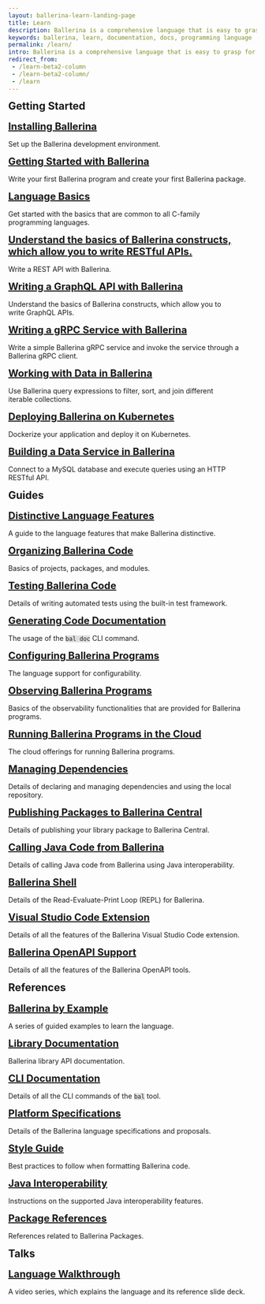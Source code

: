 ```yaml
---
layout: ballerina-learn-landing-page
title: Learn
description: Ballerina is a comprehensive language that is easy to grasp for anyone with prior programming experience. Start learning with the material below.
keywords: ballerina, learn, documentation, docs, programming language
permalink: /learn/
intro: Ballerina is a comprehensive language that is easy to grasp for anyone with prior programming experience. Let's start learning Ballerina.
redirect_from:
 - /learn-beta2-column
 - /learn-beta2-column/
 - /learn
---
```


<style>
	:not(pre) > code[class*="language-"], pre[class*="language-"]{
		    background: #e0dede !important;
	}
.cBallerina-io-Gray-row.cLandingPageintro{ 
	padding-bottom:0;
}

.cBallerina-io-Home-Middle-col{
	padding-left:15px !important;
} 
.column-gray-box{ 
    padding: 40px 25px 15px 25px;
    background-color:#fff;
	height:	100%;
}
.row h2{ 
  display:block;
  margin-top:10px;
}
.card h3{ 
  font-size:20px;
  margin:0px !important;
}

.card p{
    margin-top:15px !important;
    margin-bottom:0px !important;
}

.card{
    border: none;
    margin: 10px 40px 15px 0px;
    padding: 0px 0px;
    /* max-width: 530px; */
    
}

.card:hover{
    color:#464646 !important;
    /* background-color:#F8F8F8; */
}

.column-gray-box-row{
	display: -webkit-box;
    display: -ms-flexbox;
    display: flex;
    -ms-flex-wrap: wrap;
    flex-wrap: wrap;
    margin-right: -15px;
    margin-left: -15px;
    margin-top: -15px;
}
.column-gray-box-grid{
    -webkit-box-flex: 0;
    -ms-flex: 0 0 100;
    flex: 0 0 100;
    max-width: 100;
	padding-left:15px;
	padding-right:15px;
	padding-top:15px;

}
/* Add para height to keep consistency Medium devices (landscape tablets, 768px and up) */
@media only screen and (min-width: 768px) {
    .card{
    max-width: 700px !important;
}
}
/* Add para height to keep consistency in Large devices (laptops/desktops, 992px and up) */
@media only screen and (min-width: 992px) {
    .card p{
    height:54px !important;
}
.card{
    max-width: 450px !important;
}
}

/* Add para height to keep consistency in Extra large devices (large laptops and desktops, 1200px and up) */
@media only screen and (min-width: 1200px) {
    .card p{
    height:54px !important;
}
.card{
    max-width: 550px !important;
}
}
</style>


<div class="row" style=" margin-bottom:30px">
<h2 id="getting-started">Getting Started</h2>
<div class="row">
<div class="col-lg-6 col-md-6 col-sm-12 card" >
  <a href="/learn/installing-ballerina/setting-up-ballerina/">
    <h3 id="installing-ballerina">Installing Ballerina</h3> </a>
    <p >Set up the Ballerina development environment.  </p>
</div>

<div class="col-lg-6 col-md-6 col-sm-12 card" style="margin-right:0px !important;">
 <a href="/learn/getting-started-with-ballerina/">
    <h3 id="hello-world">Getting Started with Ballerina</h3></a>
   <p >Write your first Ballerina program and create your first Ballerina package. </p>
</div>
</div>

<div class="row">


<div class="col-lg-6 col-md-6 col-sm-12 card">
<a href="/learn/language-basics/">
    <h3 id="language-basics">Language Basics</h3></a>
    <p >Get started with the basics that are common to all C-family programming languages. </p>
</div>
<div class="col-lg-6 col-md-6 col-sm-12 card" style="margin-right:0px !important;">
<a href="/learn/writing-a-restful-api-with-ballerina/">
    <h3 id="working-with-data">Understand the basics of Ballerina constructs, which allow you to write RESTful APIs.</h3></a>
    <p >Write a REST API with Ballerina. </p>
</div>
</div>

<div class="row">
<div class="col-lg-6 col-md-6 col-sm-12 card">
<a href="/learn/writing-a-graphql-api-with-ballerina/">
    <h3 id="working-with-data">Writing a GraphQL API with Ballerina</h3></a>
    <p >Understand the basics of Ballerina constructs, which allow you to write GraphQL APIs. </p>
</div>
<div class="col-lg-6 col-md-6 col-sm-12 card" style="margin-right:0px !important;">
<a href="/learn/writing-a-grpc-service-with-ballerina/">
    <h3 id="building-a-data-service">Writing a gRPC Service with Ballerina</h3></a>
    <p >Write a simple Ballerina gRPC service and invoke the service through a Ballerina gRPC client. </p>
</div>
</div>

<div class="row">
<div class="col-lg-6 col-md-6 col-sm-12 card">
<a href="/learn/working-with-data-in-ballerina/">
    <h3 id="working-with-data">Working with Data in Ballerina</h3></a>
    <p >Use Ballerina query expressions to filter, sort, and join different iterable collections. </p>
</div>
<div class="col-lg-6 col-md-6 col-sm-12 card" style="margin-right:0px !important;">
 <a href="/learn/deploying-ballerina-on-kubernetes/">
    <h3 id="hello-world">Deploying Ballerina on Kubernetes</h3></a>
   <p >Dockerize your application and deploy it on Kubernetes. </p>
</div>
</div>

<div class="row">
<div class="col-lg-6 col-md-6 col-sm-12 card">
<a href="/learn/building-a-data-service-in-ballerina/">
    <h3 id="building-a-data-service-in-ballerina">Building a Data Service in Ballerina</h3></a>
    <p >Connect to a MySQL database and execute queries using an HTTP RESTful API. </p>
</div>
</div>

<div class="row" style="margin-bottom:30px;">
<h2 id="concepts">Guides</h2>

<div class="row">
<div class="col-lg-6 col-md-6 col-sm-12 card">
 <a href="/learn/distinctive-language-features/network-interaction/">
  <h3 id="distinctive-language-features">Distinctive Language Features</h3></a>
 	<p>A guide to the language features that make Ballerina distinctive.  </p>
</div>
<div class="col-lg-6 col-md-6 col-sm-12 card" style="margin-right:0px !important;">
 <a href="/learn/organizing-ballerina-code/package-layout/">
  <h3 id="organizing-ballerina-code">Organizing Ballerina Code</h3></a>
 	<p>Basics of projects, packages, and modules.  </p>
</div>

</div>

<div class="row">
<div class="col-lg-6 col-md-6 col-sm-12 card"  >
  <a href="/learn/testing-ballerina-code/quick-start-on-testing/">
   <h3 id="testing-ballerina-code">Testing Ballerina Code</h3> </a>
    <p>Details of writing automated tests using the built-in test framework.  </p>
</div>
<div class="col-lg-6 col-md-6 col-sm-12 card" style="margin-right:0px !important">
  <a href="/learn/generating-code-documentation/">
  <h3 id="generatinging-code-documentation">Generating Code Documentation
</h3></a>
  	<p>The usage of the <code class="highlighter-rouge language-plaintext">bal doc</code> CLI command.   </p>
</div>
</div>

<div class="row">

<div class="col-lg-6 col-md-6 col-sm-12 card"   >
 <a href="/learn/configuring-ballerina-programs/quick-start-on-configurable-variables">
  	<h3 id="configuring-ballerina-programs">Configuring Ballerina Programs</h3></a>
 	<p>The language support for configurability.   </p>

</div>

<div class="col-lg-6 col-md-6 col-sm-12 card" style="margin-right:0px !important">
  <a href="/learn/observing-ballerina-programs/observing-your-application-with-prometheus-grafana-jaeger-and-the-elastic-stack/">
 	<h3 id="observing-ballerina-programs">Observing Ballerina Programs
</h3></a>
  		<p>Basics of the observability functionalities that are provided for Ballerina programs. </p>
</div>
</div>

<div class="row">

<div class="col-lg-6 col-md-6 col-sm-12 card"  >
 <a href="/learn/running-ballerina-programs-in-the-cloud/code-to-cloud-deployment/">
  		<h3 id="running-ballerina-programs-in-the-cloud">Running Ballerina Programs in the Cloud
</h3></a>
 	<p>The cloud offerings for running Ballerina programs.  </p>

</div>
<div class="col-lg-6 col-md-6 col-sm-12 card" style="margin-right:0px !important;">
  <a href="/learn/managing-dependencies/">
 	<h3 id="managing-dependencies">Managing Dependencies </h3></a>
  			<p>Details of declaring and managing dependencies and using the local repository.</p>
</div>
</div>	

<div class="row">
<div class="col-lg-6 col-md-6 col-sm-12 card"  >
<a href="/learn/publishing-packages-to-ballerina-central/">
  		<h3 id="publishing-packages-to-ballerina-central">Publishing Packages to Ballerina Central</h3></a>
		<p>Details of publishing your library package to Ballerina Central.  </p>
</div>
<div class="col-lg-6 col-md-6 col-sm-12 card"  style="margin-right:0px !important;">
<a href="/learn/calling-java-code-from-ballerina/">
 <h3 id="calling-java-code-from-ballerina">Calling Java Code from Ballerina</h3></a>
		<p>Details of calling Java code from Ballerina using Java interoperability.  </p>
</div>
</div>

<div class="row">
<div class="col-lg-6 col-md-6 col-sm-12 card" >
<h3 id="language-walkthrough-video"><a href="/learn/ballerina-shell/">Ballerina Shell</a></h3>
<p>Details of the Read-Evaluate-Print Loop (REPL) for Ballerina.</p>
</div>
<div class="col-lg-6 col-md-6 col-sm-12 card" style="margin-right:0px !important;">
 <a href="https://marketplace.visualstudio.com/items?itemName=WSO2.ballerina">
    <h3 id="installing-ballerina">Visual Studio Code Extension</h3></a>
    <p >Details of all the features of the Ballerina Visual Studio Code extension. </p>
</div>
</div>

<div class="row">
<div class="col-lg-6 col-md-6 col-sm-12 card">
 <a href="/learn/ballerina-openapi-support/">
    <h3 id="ballerina-openapi">Ballerina OpenAPI Support </h3></a>
    <p >Details of all the features of the Ballerina OpenAPI tools. </p>
</div>
</div>

<div class="row" style="margin-bottom:30px">
	<h2 id="references">References</h2>

  <div class="row">
<div class="col-lg-6 col-md-6 col-sm-12 card" >
<a href="/learn/by-example/">
    <h3 id="learn-by-example">Ballerina by Example</h3></a>
    <p >A series of guided examples to learn the language. </p>
</div>
<div class="col-lg-6 col-md-6 col-sm-12 card" style="margin-right:0px !important;">
 <a href="https://lib.ballerina.io/">
  	<h3 id="library-documentation">Library Documentation</h3></a>
		<p>Ballerina library API documentation. </p>
</div>

</div>
	
<div class="row">
<div class="col-lg-6 col-md-6 col-sm-12 card" >
  <a href="/learn/cli-documentation/cli-commands/">
 	<h3 id="the-bal-tool">CLI Documentation</h3></a>
		<p>Details of all the CLI commands of the <code class="highlighter-rouge language-plaintext">bal</code> tool.  </p>
</div>

<div class="col-lg-6 col-md-6 col-sm-12 card" style="margin-right:0px !important;">
 <a href="/learn/platform-specifications/">
  <h3 id="specifications">Platform Specifications</h3></a>
		<p>Details of the Ballerina language specifications and proposals.  </p>
</div>
</div>


<div class="row">

<div class="col-lg-6 col-md-6 col-sm-12 card" >
  <a href="/learn/style-guide/coding-conventions/">
 	 <h3 id="style-guide">Style Guide</h3></a>
		<p>Best practices to follow when formatting Ballerina code.   </p>
</div>

<div class="col-lg-6 col-md-6 col-sm-12 card" style="margin-right:0px !important;">
  <a href="/learn/java-interoperability/">
     <h3 id="the-bal-tool">Java Interoperability</h3></a>
		<p>Instructions on the supported Java interoperability features.  </p>
</div>
</div>

<div class="row">
<div class="col-lg-6 col-md-6 col-sm-12 card" >
  <a href="/learn/package-references/">
 	 <h3 id="package-references">Package References</h3></a>
		<p>References related to Ballerina Packages.</p>
</div>
</div>


<div class="row" style=" margin-bottom:30px">
<h2 id="getting-started">Talks</h2>
<div class="row">
<div class="col-lg-6 col-md-6 col-sm-12 card" style="margin-right:0px !important;">
  <a href="/learn/language-walkthrough/">
   	<h3 id="language-walkthrough-video">Language Walkthrough</h3></a>
  <p >A video series, which explains the language and its reference slide deck. </p>
</div>
</div>
</div>
 
